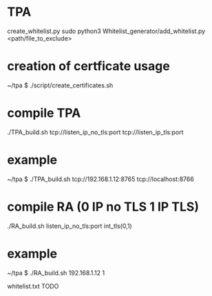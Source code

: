 # TPA

create_whitelist.py
sudo python3 Whitelist_generator/add_whitelist.py <path/file_to_exclude>

# creation of certficate usage
~/tpa $ ./script/create_certificates.sh

# compile TPA
./TPA_build.sh tcp://listen_ip_no_tls:port tcp://listen_ip_tls:port
# example
~/tpa $ ./TPA_build.sh tcp://192.168.1.12:8765 tcp://localhost:8766

# compile RA (0 IP no TLS 1 IP TLS)
./RA_build.sh listen_ip_no_tls:port int_tls(0,1)
# example
~/tpa $ ./RA_build.sh 192.168.1.12 1

whitelist.txt TODO